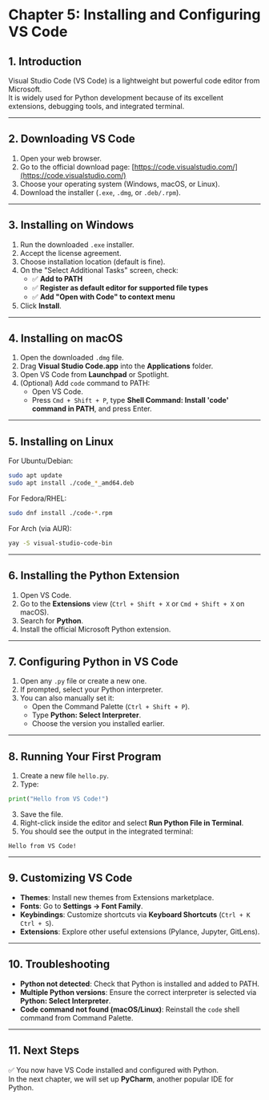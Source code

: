 # Chapter 5: Installing and Configuring VS Code

## 1. Introduction
Visual Studio Code (VS Code) is a lightweight but powerful code editor from Microsoft.  
It is widely used for Python development because of its excellent extensions, debugging tools, and integrated terminal.  

---

## 2. Downloading VS Code
1. Open your web browser.  
2. Go to the official download page: [https://code.visualstudio.com/](https://code.visualstudio.com/)  
3. Choose your operating system (Windows, macOS, or Linux).  
4. Download the installer (`.exe`, `.dmg`, or `.deb/.rpm`).  

---

## 3. Installing on Windows
1. Run the downloaded `.exe` installer.  
2. Accept the license agreement.  
3. Choose installation location (default is fine).  
4. On the "Select Additional Tasks" screen, check:  
   - ✅ **Add to PATH**  
   - ✅ **Register as default editor for supported file types**  
   - ✅ **Add "Open with Code" to context menu**  
5. Click **Install**.  

---

## 4. Installing on macOS
1. Open the downloaded `.dmg` file.  
2. Drag **Visual Studio Code.app** into the **Applications** folder.  
3. Open VS Code from **Launchpad** or Spotlight.  
4. (Optional) Add `code` command to PATH:  
   - Open VS Code.  
   - Press `Cmd + Shift + P`, type **Shell Command: Install 'code' command in PATH**, and press Enter.  

---

## 5. Installing on Linux
For Ubuntu/Debian:  

```bash
sudo apt update
sudo apt install ./code_*_amd64.deb
```

For Fedora/RHEL:  

```bash
sudo dnf install ./code-*.rpm
```

For Arch (via AUR):  

```bash
yay -S visual-studio-code-bin
```

---

## 6. Installing the Python Extension
1. Open VS Code.  
2. Go to the **Extensions** view (`Ctrl + Shift + X` or `Cmd + Shift + X` on macOS).  
3. Search for **Python**.  
4. Install the official Microsoft Python extension.  

---

## 7. Configuring Python in VS Code
1. Open any `.py` file or create a new one.  
2. If prompted, select your Python interpreter.  
3. You can also manually set it:  
   - Open the Command Palette (`Ctrl + Shift + P`).  
   - Type **Python: Select Interpreter**.  
   - Choose the version you installed earlier.  

---

## 8. Running Your First Program
1. Create a new file `hello.py`.  
2. Type:  

```python
print("Hello from VS Code!")
```

3. Save the file.  
4. Right-click inside the editor and select **Run Python File in Terminal**.  
5. You should see the output in the integrated terminal:

```
Hello from VS Code!
```

---

## 9. Customizing VS Code
- **Themes**: Install new themes from Extensions marketplace.  
- **Fonts**: Go to **Settings → Font Family**.  
- **Keybindings**: Customize shortcuts via **Keyboard Shortcuts** (`Ctrl + K Ctrl + S`).  
- **Extensions**: Explore other useful extensions (Pylance, Jupyter, GitLens).  

---

## 10. Troubleshooting
- **Python not detected**: Check that Python is installed and added to PATH.  
- **Multiple Python versions**: Ensure the correct interpreter is selected via **Python: Select Interpreter**.  
- **Code command not found (macOS/Linux)**: Reinstall the `code` shell command from Command Palette.  

---

## 11. Next Steps
✅ You now have VS Code installed and configured with Python.  
In the next chapter, we will set up **PyCharm**, another popular IDE for Python.